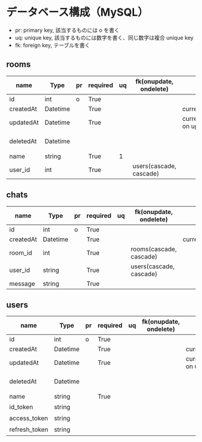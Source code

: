 # データベース構成（MySQL）

- pr: primary key, 該当するものには o を書く
- uq: unique key, 該当するものには数字を書く、同じ数字は複合 unique key
- fk: foreign key, テーブルを書く

## rooms

| name        | Type     | pr  | required | uq  | fk(onupdate, ondelete)  | default                     | description   |
| ----------- | -------- | --- | -------- | --- | ----------------------- | --------------------------- | ------------- |
| id          | int      | o   | True     |     |                         |                             | autoincrement |
| createdAt   | Datetime |     | True     |     |                         | current_timestamp           |
| updatedAt   | Datetime |     | True     |     |                         | current_timestamp on update |
| deletedAt   | Datetime |     |          |     |                         |                             | ログ保管のため  |
| name        | string   |     | True     | 1   |
| user_id     | int      |     | True     |     | users(cascade, cascade) |


## chats

| name      | Type     | pr  | required | uq  | fk(onupdate, ondelete)  | default                     | description   |
| --------- | -------- | --- | -------- | --- | ----------------------- | --------------------------- | ------------- |
| id        | int      | o   | True     |     |                         |                             | autoincrement |
| createdAt | Datetime |     | True     |     |                         | current_timestamp           |
| room_id   | int      |     | True     |     | rooms(cascade, cascade) |
| user_id   | string   |     | True     |     | users(cascade, cascade) |
| message   | string   |     | True     |


## users

| name               | Type     | pr  | required | uq  | fk(onupdate, ondelete)  | default                     | description   |
| ------------------ | -------- | --- | -------- | --- | ----------------------- | --------------------------- | ------------- |
| id                 | int      | o   | True     |     |                         |                             | autoincrement |
| createdAt          | Datetime |     | True     |     |                         | current_timestamp           |
| updatedAt          | Datetime |     | True     |     |                         | current_timestamp on update |
| deletedAt          | Datetime |     |          |     |                         |                             | ログ保管のため  |
| name               | string   |     | True     |
| id_token           | string   |     |          |     |                         |                             | 1000文字以上   |
| access_token       | string   |     |          |     |                         |                             | 1000文字以上   |
| refresh_token      | string   |     |          |     |                         |                             | 1000文字以上   |